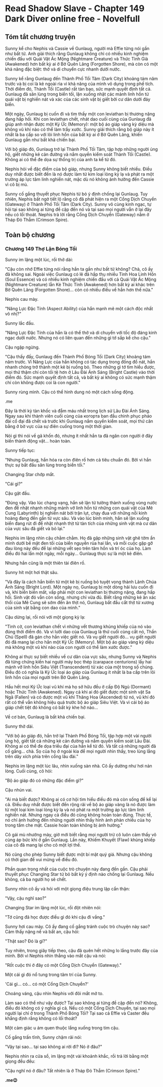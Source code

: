 # Read Shadow Slave - Chapter 149 Dark Diver online free - Novelfull

## Tóm tắt chương truyện

Sunny kể cho Nephis và Cassie về Gunlaug, người mà Effie từng nói gần như bất tử. Anh giải thích rằng Gunlaug không chỉ có nhiều kinh nghiệm chiến đấu với Quái Vật Ác Mộng (Nightmare Creature) và Thức Tỉnh Giả (Awakened) hơn bất kỳ ai ở Bờ Quên Lãng (Forgotten Shore), mà còn có một khả năng đặc biệt: thở và di chuyển cực nhanh dưới nước.

Sunny kể rằng Gunlaug đến Thành Phố Tối Tăm (Dark City) khoảng tám năm trước và bị coi là kẻ ngoài rìa vì khả năng của mình vô dụng trong phế tích. Thời điểm đó, Thành Tối (Castle) rất tàn bạo, sức mạnh quyết định tất cả. Gunlaug đã săn lùng trong biển tối, lặn xuống nhặt các mảnh linh hồn từ quái vật bị nghiền nát và xác của các sinh vật bị giết bởi cư dân dưới đáy biển.

Một ngày, Gunlaug bị cuốn đi và tìm thấy một con leviathan bị thương nặng đang hấp hối. Khi con leviathan chết, nhát dao cuối cùng của Gunlaug đã giúp anh nhận được một Ký Ức (Memory): một bộ áo giáp vàng kỳ diệu mà không vũ khí nào có thể làm trầy xước. Sunny giải thích rằng bộ giáp này ít nhất là ba cấp so với lõi linh hồn của bất kỳ ai ở Bờ Quên Lãng, khiến Gunlaug gần như bất khả chiến bại.

Với bộ giáp đó, Gunlaug trở lại Thành Phố Tối Tăm, tập hợp những người ủng hộ, giết những kẻ cản đường và nắm quyền kiểm soát Thành Tối (Castle). Không ai có thể đe dọa sự thống trị của anh ta kể từ đó.

Nephis hỏi về đặc điểm của bộ giáp, nhưng Sunny không biết nhiều. Điều duy nhất được biết đến là nó được làm từ kim loại lỏng kỳ lạ và phát ra một trường áp lực tâm linh nghiền nát, mặc dù nó không ảnh hưởng đến Cassie vì cô bị mù.

Sunny cố gắng thuyết phục Nephis từ bỏ ý định chống lại Gunlaug. Tuy nhiên, Nephis bất ngờ tiết lộ rằng cô đã phát hiện ra một Cổng Dịch Chuyển (Gateway) ở Thành Phố Tối Tăm (Dark City). Sunny vô cùng kinh ngạc, tự hỏi tại sao không ai từng đề cập đến nó và tại sao mọi người vẫn ở lại đây nếu có lối thoát. Nephis trả lời rằng Cổng Dịch Chuyển (Gateway) nằm ở Tháp Đỏ Thẫm (Crimson Spire).

## Toàn bộ chương

### Chương 149 Thợ Lặn Bóng Tối

Sunny im lặng một lúc, rồi thở dài:

"Cậu còn nhớ Effie từng nói rằng hắn ta gần như bất tử không? Chà, cô ấy đã không sai. Ngoài việc Gunlaug có lẽ đã hấp thụ nhiều Tinh Hoa Linh Hồn (Soul Essence) và có nhiều kinh nghiệm chiến đấu với cả Quái Vật Ác Mộng (Nightmare Creature) lẫn Kẻ Thức Tỉnh (Awakened) hơn bất kỳ ai khác trên Bờ Quên Lãng (Forgotten Shore)... còn có nhiều điều về hắn hơn thế nữa."

Nephis cau mày.

"Năng Lực Đặc Tính (Aspect Ability) của hắn mạnh mẽ một cách độc nhất vô nhị?"

Sunny lắc đầu.

"Năng Lực Đặc Tính của hắn là có thể thở và di chuyển với tốc độ đáng kinh ngạc dưới nước. Nhưng nó có liên quan đến những gì tớ sắp kể cho cậu."

Cậu ngập ngừng.

"Cậu thấy đấy, Gunlaug đến Thành Phố Bóng Tối (Dark City) khoảng tám năm trước. Vì Năng Lực của hắn không có tác dụng trong đống đổ nát, hắn nhanh chóng trở thành một kẻ bị ruồng bỏ. Theo những gì tớ tìm hiểu được, mọi thứ thậm chí còn tồi tệ hơn ở Lâu Đài Ánh Sáng (Bright Castle) vào thời điểm đó. Sức mạnh quyết định tất cả, và bất kỳ ai không có sức mạnh thậm chí còn không được coi là con người."

Sunny rùng mình. Cậu có thể hình dung nó một cách sống động.

.me

Đây là thời kỳ tàn khốc và đẫm máu nhất trong lịch sử Lâu Đài Ánh Sáng. Ngay sau khi thành viên cuối cùng của когорта ban đầu chinh phục pháo đài cổ đại đã chết và trước khi Gunlaug nắm quyền kiểm soát, mọi thứ cân bằng ở bờ vực của sự điên cuồng trong một thời gian.

Nói gì thì nói về gã khốn đó, nhưng ít nhất hắn ta đã ngăn con người ở đây biến thành động vật... hoàn toàn.

Sunny tiếp tục:

"Nhưng Gunlaug, hắn hóa ra còn điên rồ hơn cả tiêu chuẩn đó. Bởi vì hắn thực sự bắt đầu săn lùng trong biển tối."

Changing Star chớp mắt.

"Cái gì?"

Cậu gật đầu.

"Đúng vậy. Vào lúc chạng vạng, hắn sẽ lặn từ tường thành xuống vùng nước đen để nhặt nhạnh những mảnh vỡ linh hồn từ những con quái vật của Mê Cung (Labyrinth) bị nghiền nát bởi trận lụt, chạy đua với những nỗi kinh hoàng đang đến gần từ vực sâu. Và vào lúc bình minh, hắn sẽ lặn xuống biển đang rút đi để nhặt nhạnh thịt từ tàn tích của những sinh vật mà cư dân của vực sâu đã giết và bỏ lại."

Nephis im lặng nhìn cậu chằm chằm. Họ đã gặp những sinh vật ghê tởm ẩn mình dưới bề mặt đen tối của biển nguyền rủa hai lần, và mỗi cuộc gặp gỡ đau lòng này đều để lại những vết sẹo trên tâm hồn và trí óc của họ. Làm điều đó hai lần một ngày, mỗi ngày... Gunlaug thực sự là một kẻ điên.

Nhưng hắn cũng là một thiên tài điên rồ.

Sunny hít một hơi thật sâu.

"Và đây là cách hắn biến từ một kẻ bị ruồng bỏ tuyệt vọng thành Lãnh Chúa Ánh Sáng (Bright Lord). Một ngày nọ, Gunlaug bị một dòng hải lưu cuốn đi và, khi biển biến mất, vấp phải một con leviathan bị thương nặng, đang hấp hối. Sinh vật đó vẫn còn sống, nhưng chỉ vừa đủ. Biết rằng những kẻ ăn xác thối của Mê Cung sẽ sớm đến ăn thịt nó, Gunlaug bắt đầu cắt thịt từ xương của sinh vật bằng con dao của mình."

Cậu dừng lại, rồi nói với một giọng kỳ lạ:

"Tình cờ, con leviathan chết vì những vết thương khủng khiếp của nó vào đúng thời điểm đó. Và vì lưỡi dao của Gunlaug là thứ cuối cùng cắt nó, Thần Chú (Spell) đã gán cho hắn việc giết nó. Và vụ giết người đó... vụ giết người đó đã mang lại cho hắn một Ký Ức (Memory). Một bộ áo giáp vàng kỳ diệu mà không một vũ khí nào của con người có thể làm xước được."

Không ai thực sự biết nhiều về cư dân của vực sâu, nhưng Sunny và Nephis đã từng chứng kiến hai người máy bọc thép (carapace centurions) lấy hai mảnh vỡ linh hồn Siêu Việt (Transcendent) từ xác của một trong số chúng. Điều đó có nghĩa là Ký Ức loại áo giáp của Gunlaug ít nhất là ba cấp trên lõi linh hồn của mọi người trên Bờ Quên Lãng.

Hầu hết mọi Ký Ức loại vũ khí mà họ sở hữu đều ở cấp Độ Ngủ (Dormant) hoặc Thức Tỉnh (Awakened). Ngay cả khi ai đó giết được một sinh vật Sa Ngã (Fallen) và có được một vũ khí Thăng Hoa (Ascended) từ nó, vũ khí đó rất có thể vẫn không hiệu quả trước bộ áo giáp Siêu Việt. Và vì cái bộ áo giáp chết tiệt đó không có bất kỳ khe hở nào...

Về cơ bản, Gunlaug là bất khả chiến bại.

Sunny thở dài.

"Với bộ áo giáp đó, hắn trở lại Thành Phố Bóng Tối, tập hợp một vài người ủng hộ, giết tất cả những kẻ cản đường và nắm quyền kiểm soát Lâu Đài. Không ai có thể đe dọa triều đại của hắn kể từ đó. Và tất cả những người đã cố gắng... chà. Sọ của họ ở ngoài kia để mọi người nhìn thấy, treo lủng lẳng trên dây xích phía trên cổng lâu đài."

Nephis im lặng một lúc lâu, nhìn xuống sàn nhà. Cô ấy dường như hơi nản lòng. Cuối cùng, cô hỏi:

"Bộ áo giáp đó có những đặc điểm gì?"

Cậu nhún vai.

"Ai mà biết được? Không ai có cơ hội tìm hiểu điều đó mà còn sống để kể lại cả. Điều duy nhất được biết đến rộng rãi về bộ áo giáp vàng là nó được làm từ một loại kim loại lỏng kỳ lạ và nó phát ra một trường áp lực tâm linh nghiền nát. Nhưng ngay cả điều đó cũng không hoàn toàn đúng. Thực tế, nó chỉ ảnh hưởng đến những người nhìn thấy hình ảnh phản chiếu của họ trong tấm che mặt. Cassie hoàn toàn không bị ảnh hưởng."

Cô gái mù nhướng mày, giờ mới biết rằng mọi người trừ cô luôn cảm thấy vô cùng áp bức khi ở gần Gunlaug. Lần này, Khiếm Khuyết (Flaw) khủng khiếp của cô đã mang lại cho cô một lợi thế.

Nó cũng cho phép Sunny biết được một bí mật quý giá. Nhưng cậu không có thời gian để vui mừng về điều đó.

Phần quan trọng nhất của cuộc trò chuyện này đang đến gần. Cậu phải thuyết phục Changing Star từ bỏ bất kỳ ý định nào chống lại Gunlaug. Nếu không, cả ba người họ sẽ chết.

Sunny nhìn cô ấy và hỏi với một giọng điệu trung lập cẩn thận:

"Vậy, cậu nghĩ sao?"

Changing Star im lặng một lúc, rồi đột nhiên nói:

"Tớ cũng đã học được điều gì đó khi cậu đi vắng."

Sunny hơi cau mày. Cô ấy đang cố gắng tránh cuộc trò chuyện này sao? Cảm thấy nặng nề và bất an, cậu hỏi:

"Thật sao? Đó là gì?"

Tuy nhiên, trong giây tiếp theo, cậu đã quên hết những lo lắng trước đây của mình. Bởi vì Nephis nhìn thẳng vào mắt cậu và nói:

"Rốt cuộc thì ở đây có một Cổng Dịch Chuyển (Gateway)."

Một cái gì đó nổ tung trong tâm trí của Sunny.

'Cái gì... có... có một Cổng Dịch Chuyển?'

Choáng váng, cậu nhìn Nephis với đôi mắt mở to.

Làm sao có thể như vậy được? Tại sao không ai từng đề cập đến nó? Không, điều đó không có ý nghĩa gì cả. Nếu có một Cổng Dịch Chuyển, tại sao mọi người lại chỉ ở trong Thành Phố Bóng Tối? Tại sao cả Effie và Caster đều khẳng định rằng không có lối thoát?

Một cảm giác u ám quen thuộc lắng xuống trong tim cậu.

Cố gắng trấn tĩnh, Sunny chậm rãi nói:

"Vậy tại sao... tại sao không ai rời đi? Nó ở đâu?"

Nephis nhìn ra cửa sổ, im lặng một vài khoảnh khắc, rồi trả lời bằng một giọng đều đều:

"Cậu nghĩ nó ở đâu? Tất nhiên là ở Tháp Đỏ Thẫm (Crimson Spire)."

**.me😉**